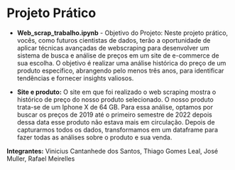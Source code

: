 # Projeto Prático
- **Web_scrap_trabalho.ipynb** - Objetivo do Projeto: Neste projeto prático, vocês, como futuros cientistas de dados, terão a oportunidade de aplicar técnicas avançadas de webscraping para desenvolver um sistema de busca e análise de preços em um site de e-commerce de sua escolha. O objetivo é realizar uma análise histórica do preço de um produto específico, abrangendo pelo menos três anos, para identificar tendências e fornecer insights valiosos.

- **Site e produto:** O site em  que foi realizado o web scraping mostra o histórico de preço do nosso produto selecionado. O nosso produto trata-se de um Iphone X de 64 GB. Para essa análise, optamos por buscar os preços de 2019 até o primeiro semestre de 2022 depois dessa data esse produto não estava mais em circulação. Depois de capturarmos todos os dados, transformamos em um dataframe para fazer todas as análises sobre o produto e sua venda.

 **Integrantes:** Vinicius Cantanhede dos Santos, Thiago Gomes Leal, José Muller, Rafael Meirelles

